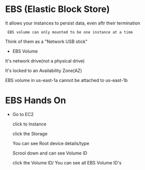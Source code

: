 # EBS (Elastic Block Store)

It allows your instances to persist data, even aftr their termination

` EBS volume can only mounted to be one instance at a time`

Think of them as a "Network USB stick"

* EBS Volume

It's network drive(not a physical drive)

It's locked to an Availability Zone(AZ)

 EBS volume in us-east-1a cannot be attached to us-east-1b




# EBS Hands On
* Go to EC2

    click to Instance

    click the Storage
    
    You can see Root device details/type
    
    Scrool down and can see Volume ID
    
    click the Volume ID/ You can see all EBS Volume ID's
